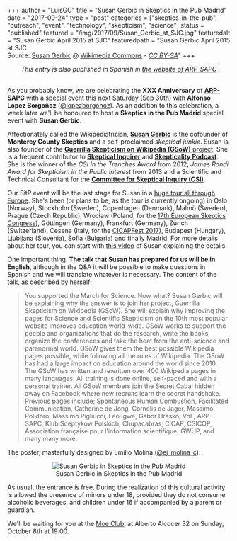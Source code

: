 +++
author = "LuisGC"
title = "Susan Gerbic in Skeptics in the Pub Madrid"
date = "2017-09-24"
type = "post"
categories = ["skeptics-in-the-pub", "outreach", "event", "technology", "skepticism", "science"]
status = "published"
featured = "/img/2017/09/Susan_Gerbic_at_SJC.jpg"
featuredalt = "Susan Gerbic April 2015 at SJC"
featuredpath = "Susan Gerbic April 2015 at SJC<br /> Source: <a href='https://commons.wikimedia.org/wiki/User:Sgerbic'>Susan Gerbic</a> @ <a href='https://commons.wikimedia.org/wiki/File:Gerbic_at_SJC.jpg'>Wikimedia Commons</a> - <a href='http://creativecommons.org/licenses/by-sa/4.0/'><i>CC BY-SA</i></a>"
+++


<center><i>This entry is also published in Spanish in <a href="http://www.escepticos.es/node/5374">the website of ARP-SAPC</a></i></center><br />

As you probably know, we are celebrating the **XXX Anniversary** of [**ARP-SAPC**](http://escepticos.es) with a [special event this next Saturday (Sep 30th)](http://www.escepticos.es/escepticos-en-el-pub) with **Alfonso López Borgoñoz** ([@lopezborgonoz](https://www.twitter.com/lopezborgonoz)). As an addition to this celebration, a week later we'll be honoured to host a **Skeptics in the Pub Madrid** special event with **Susan Gerbic**.

Affectionately called the Wikipediatrician, [**Susan Gerbic**](https://en.wikipedia.org/wiki/Susan_Gerbic) is the cofounder of **Monterey County Skeptics** and a self-proclaimed _skeptical junkie_. Susan is also founder of the [**Guerrilla Skepticism on Wikipedia (GSoW)** project](http://guerrillaskepticismonwikipedia.blogspot.com.es/). She is a frequent contributor to [**Skeptical Inquirer**](https://en.wikipedia.org/wiki/Skeptical_Inquirer) and [**Skepticality Podcast**](https://en.wikipedia.org/wiki/Skepticality). She is the winner of the _CSI In the Trenches Award_ from 2012, _James Randi Award for Skepticism in the Public Interest_ from 2013 and a Scientific and Technical Consultant for the [**Committee for Skeptical Inquiry (CSI)**](https://en.wikipedia.org/wiki/Committee_for_Skeptical_Inquiry).

Our SitP event will be the last stage for Susan in a [huge tour all through Europe](https://fundly.com/about-time-tour-skeptical-networking-across-europe#home). She's been (or plans to be, as the tour is currently ongoing) in Oslo (Norway), Stockholm (Sweden), Copenhagen (Denmark), Malmö (Sweden), Prague (Czech Republic), Wrocław (Poland, for the [17th European Skeptics Congress](http://euroscepticscon.org/en/)), Göttingen (Germany), Frankfurt (Germany), Zurich (Switzerland), Cesena (Italy, for the [CICAPFest 2017](http://www.cicap.org/convegno/2017/)), Budapest (Hungary), Ljubljana (Slovenia), Sofia (Bulgaria) and finally Madrid. For more details about her tour, you can start with [this video](https://www.facebook.com/Gerbic/videos/10155586328243771/) of Susan explaining the details.

One important thing. **The talk that Susan has prepared for us will be in English**, although in the Q&A it will be possible to make questions in Spanish and we will translate whatever is necessary. The content of the talk, as described by herself:

<blockquote>You supported the March for Science. Now what?  Susan Gerbic will be explaining why the answer is to join her project, Guerrilla Skepticism on Wikipedia (GSoW). She will explain why improving the pages for Science and Scientific Skepticism on the 10th most popular website improves education world-wide. GSoW works to support the people and organizations that do the research, write the books, organize the conferences and take the heat from the anti-science and paranormal world.  GSoW gives them the best possible Wikipedia pages possible, while following all the rules of Wikipedia. The GSoW has had a large impact on education around the world since 2010. The GSoW has written and rewritten over 400 Wikipedia pages in many languages. All training is done online, self-paced and with a personal trainer. All GSoW members join the Secret Cabal hidden away on Facebook where new recruits learn the secret handshake. Previous pages include; Spontaneous Human Combustion, Facilitated Communication, Catherine de Jong, Cornelis de Jager, Massimo Polidoro, Massimo Pigliucci, Leo Igwe, Gábor Hraskó, VoF, ARP-SAPC, Klub Sceptyków Polskich, Chupacabras, CICAP, CSICOP, Association française pour l'information scientifique, GWUP, and many many more.</blockquote>

The poster, masterfully designed by Emilio Molina ([@ej_molina_c](https://twitter.com/ej_molina_c)):

<center>
<div class="image">
    <img src="/img/2017/09/EeeP_Madrid_8_Octubre_2017.jpg" alt="Susan Gerbic in Skeptics in the Pub Madrid">
    <div class="caption">Susan Gerbic in Skeptics in the Pub Madrid</div>
</div>
</center>

As usual, the entrance is free. During the realization of this cultural activity is allowed the presence of minors under 18, provided they do not consume alcoholic beverages, and children under 16 if accompanied by a parent or guardian.

We'll be waiting for you at the [Moe Club](http://moeclub.com/), at Alberto Alcocer 32 on Sunday, October 8th at 19:00.
